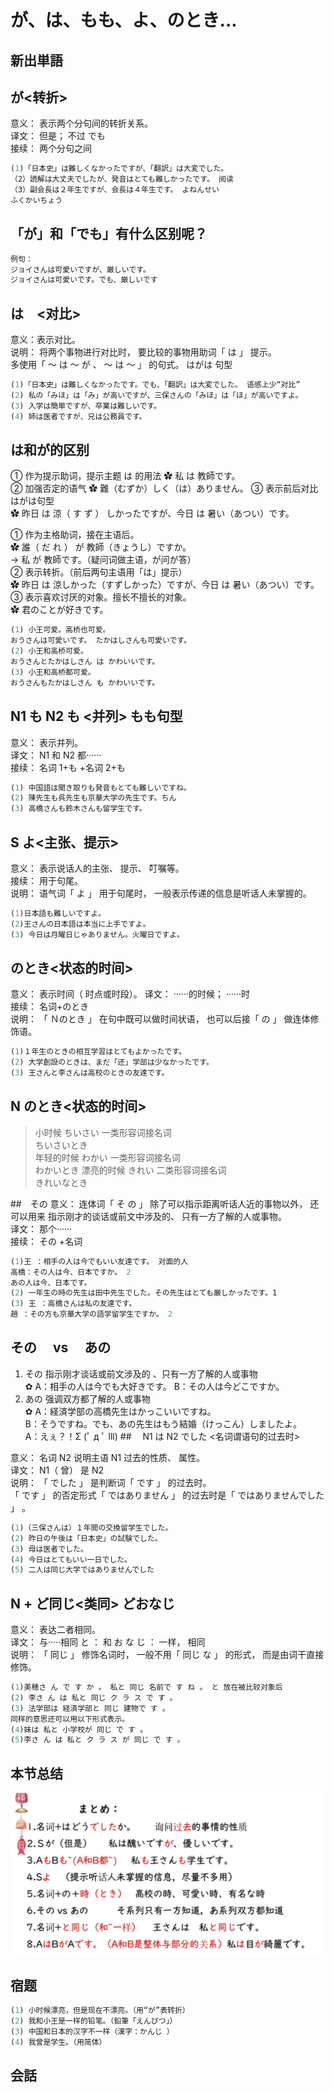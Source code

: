 # が、は、もも、よ、のとき...

## 新出単語


## が<转折>

意义： 表示两个分句间的转折关系。  
译文： 但是； 不过 でも  
接续： 两个分句之间

```ts
(1)「日本史」は難しくなかったですが、「翻訳」は大変でした。
（2）読解は大丈夫でしたが、発音はとても難しかったです。 阅读
（3）副会長は２年生ですが、会長は４年生です。 よねんせい
ふくかいちょう
```

## 「が」和「でも」有什么区别呢？

```ts
例句：
ジョイさんは可愛いですが、厳しいです。
ジョイさんは可愛いです。でも、厳しいです
```

## は　<对比>

意义：表示对比。  
说明： 将两个事物进行对比时， 要比较的事物用助词「 は 」 提示。  
多使用「 ～ は ～ が 、 ～ は ～ 」 的句式。 はがは 句型

```ts
(1)「日本史」は難しくなかったです。でも、「翻訳」は大変でした。 语感上少“对比”
(2) 私の「みほ」は「み」が高いですが、三保さんの「みほ」は「ほ」が高いですよ。
(3) 入学は簡単ですが、卒業は難しいです。
(4) 姉は医者ですが、兄は公務員です。
```

## は和が的区别

① 作为提示助词，提示主题 は 的用法
✿ 私 は 教師です。  
② 加强否定的语气
✿ 難（むずか）しく（は）ありません。
③ 表示前后对比 はがは句型  
✿ 昨日 は 涼（ す ず ） しかったですが、今日 は 暑い（あつい）です。

① 作为主格助词，接在主语后。  
✿ 誰（ だ れ ） が 教師（きょうし）ですか。  
→ 私 が 教師です。（疑问词做主语，が问が答）  
② 表示转折。（前后两句主语用「は」提示）  
✿ 昨日 は 涼しかった（すずしかった）ですが、今日 は 暑い（あつい）です。  
③ 表示喜欢讨厌的对象。擅长不擅长的对象。  
✿ 君のことが好きです。

```ts
(1) 小王可爱。高桥也可爱。
おうさんは可愛いです。 たかはしさんも可愛いです。
(2) 小王和高桥可爱。
おうさんとたかはしさん は かわいいです。
(3) 小王和高桥都可爱。
おうさんもたかはしさん も かわいいです。
```

## N1 も N2 も <并列> もも句型

意义： 表示并列。  
译文： N1 和 N2 都······  
接续： 名词 1+も +名词 2+も

```ts
(1) 中国語は聞き取りも発音もとても難しいですね。
(2) 陳先生も呉先生も京華大学の先生です。ちん
(3) 高橋さんも鈴木さんも留学生です。
```

## S よ<主张、提示>

意义： 表示说话人的主张、 提示、 叮嘱等。  
接续： 用于句尾。  
说明： 语气词「 よ 」 用于句尾时， 一般表示传递的信息是听话人未掌握的。

```ts
(1)日本語も難しいですよ。
(2)王さんの日本語は本当に上手ですよ。
(3) 今日は月曜日じゃありません。火曜日ですよ。
```

## のとき<状态的时间>

意义： 表示时间（ 时点或时段）。
译文： ······的时候； ······时  
接续： 名词+のとき  
说明： 「 Ｎのとき 」 在句中既可以做时间状语， 也可以后接「 の 」 做连体修饰语。

```ts
(1)１年生のときの相互学習はとてもよかったです。
(2) 大学創設のときは、まだ「还」学部は少なかったです。
(3) 王さんと李さんは高校のときの友達です。
```

## N のとき<状态的时间>

> 小时候 ちいさい 一类形容词接名词  
> ちいさいとき  
> 年轻的时候 わかい 一类形容词接名词  
> わかいとき
> 漂亮的时候 きれい 二类形容词接名词  
> きれいなとき

##　その
意义： 连体词「 そ の 」 除了可以指示距离听话人近的事物以外， 还可以用来
指示刚才的谈话或前文中涉及的、 只有一方了解的人或事物。  
译文： 那个······  
接续： その +名词

```ts
(1)王 ：相手の人は今でもいい友達です。 对面的人
高橋：その人は今、日本ですか。 2
あの人は今、日本です。
(2) 一年生の時の先生は田中先生でした。その先生はとても厳しかったです。1
(3) 王 ：高橋さんは私の友達です。
趙 ：その方も京華大学の語学留学生ですか。 2

```

## その　 vs 　あの

1. その 指示刚才谈话或前文涉及的 、只有一方了解的人或事物  
   ✿ A：相手の人は今でも大好きです。
   B：その人は今どこですか。
2. あの 强调双方都了解的人或事物  
   ✿ A：経済学部の高橋先生はかっこいいですね。  
   B：そうですね。でも、あの先生はもう結婚（けっこん）しましたよ。  
   A：えぇ？！Σ (ﾟ д ﾟ lll) ##　 N1 は N2 でした <名词谓语句的过去时>

意义： 名词 N2 说明主语 N1 过去的性质、 属性。  
译文： N1（ 曾） 是 N2  
说明： 「 でした 」 是判断词「 です 」 的过去时。  
「 です 」 的否定形式「 ではありません 」 的过去时是「 ではありませんでした 」 。

```ts
(1)（三保さんは）１年間の交換留学生でした。
(2) 昨日の午後は「日本史」の試験でした。
(3) 母は医者でした。
(4) 今日はとてもいい一日でした。
(5) 二人は同じ大学ではありませんでした

```

## N + ど同じ<类同> どおなじ

意义： 表达二者相同。  
译文： 与·····相同 と ： 和 お な じ ： 一样， 相同  
说明： 「 同じ 」 修饰名词时， 一般不用「 同じ な 」 的形式， 而是由词干直接修饰。

```ts
(1)美穂さ ん で す か 。 私と 同じ 名前で す ね 。 と 放在被比较对象后
(2) 李さ ん は 私と 同じ ク ラ ス で す 。
(3) 法学部は 経済学部と 同じ 建物で す 。
同样的意思还可以用以下形式表示。
(4)妹は 私と 小学校が 同じ で す 。
(5)李さ ん は 私と ク ラ ス が 同じ で す 。

```

## 本节总结

![avatar](../images/まとめ.png)

## 宿题

```ts
(1) 小时候漂亮，但是现在不漂亮。（用“が”表转折）
(2) 我和小王是一样的铅笔。（鉛筆「えんぴつ」）
(3) 中国和日本的汉字不一样（漢字：かんじ ）
(4) 我曾是学生。（用简体）
```
## 会話
